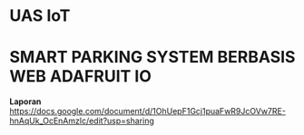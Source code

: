 # UAS IoT

# SMART PARKING SYSTEM BERBASIS WEB ADAFRUIT IO

**Laporan**
https://docs.google.com/document/d/1OhUepF1Gcj1puaFwR9JcOVw7RE-hnAqUk_OcEnAmzlc/edit?usp=sharing
